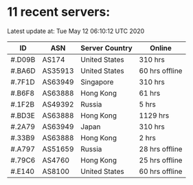 # 11 recent servers:

Latest update at: Tue May 12 06:10:12 UTC 2020

| ID | ASN | Server Country | Online |
| -- | --- | -------------- | ------ |
| #.D09B | AS174 | United States | 310 hrs |
| #.BA6D | AS35913 | United States | 60 hrs offline |
| #.7F1D | AS63949 | Singapore | 310 hrs |
| #.B6F8 | AS63888 | Hong Kong | 61 hrs |
| #.1F2B | AS49392 | Russia | 5 hrs |
| #.BD3E | AS63888 | Hong Kong | 1129 hrs |
| #.2A79 | AS63949 | Japan | 310 hrs |
| #.33B9 | AS63888 | Hong Kong | 2 hrs |
| #.A797 | AS51659 | Russia | 28 hrs offline |
| #.79C6 | AS4760 | Hong Kong | 25 hrs offline |
| #.E140 | AS8100 | United States | 60 hrs offline |

